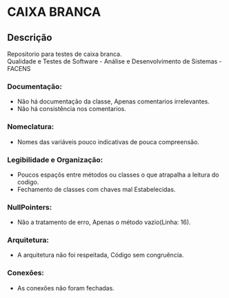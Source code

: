 # CAIXA BRANCA

## Descrição

Repositorio para testes de caixa branca.</br>
Qualidade e Testes de Software - Análise e Desenvolvimento de Sistemas - FACENS

### Documentação:</br>
  - Não há documentação da classe, Apenas comentarios irrelevantes.</br>
  - Não há consistência nos comentarios.</br>
### Nomeclatura:</br>
  - Nomes das variáveis pouco indicativas de pouca compreensão.</br>
### Legibilidade e Organização:</br>
  - Poucos espaçõs entre métodos ou classes o que atrapalha a leitura do codigo.</br>
  - Fechamento de classes com chaves mal Estabelecidas.</br>
### NullPointers:</br>
  - Não a tratamento de erro, Apenas o método vazio(Linha: 16).</br>
### Arquitetura:</br>
  - A arquitetura não foi respeitada, Código sem congruência.</br>
### Conexões:</br>
  - As conexões não foram fechadas.</br>
